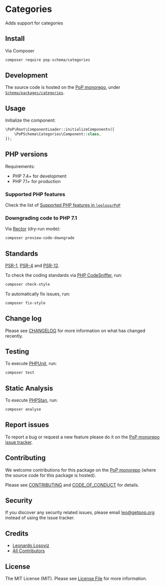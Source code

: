 # Categories

<!--
[![Build Status][ico-travis]][link-travis]
[![Quality Score][ico-code-quality]][link-code-quality]
[![Software License][ico-license]](LICENSE.md)
[![Latest Version on Packagist][ico-version]][link-packagist]
[![Coverage Status][ico-scrutinizer]][link-scrutinizer]
[![Total Downloads][ico-downloads]][link-downloads]
-->

Adds support for categories

## Install

Via Composer

``` bash
composer require pop-schema/categories
```

## Development

The source code is hosted on the [PoP monorepo](https://github.com/leoloso/PoP), under [`Schema/packages/categories`](https://github.com/leoloso/PoP/tree/master/layers/Schema/packages/categories).

## Usage

Initialize the component:

``` php
\PoP\Root\ComponentLoader::initializeComponents([
    \PoPSchema\Categories\Component::class,
]);
```

## PHP versions

Requirements:

- PHP 7.4+ for development
- PHP 7.1+ for production

### Supported PHP features

Check the list of [Supported PHP features in `leoloso/PoP`](https://github.com/leoloso/PoP/#supported-php-features)

### Downgrading code to PHP 7.1

Via [Rector](https://github.com/rectorphp/rector) (dry-run mode):

```bash
composer preview-code-downgrade
```

## Standards

[PSR-1](https://www.php-fig.org/psr/psr-1), [PSR-4](https://www.php-fig.org/psr/psr-4) and [PSR-12](https://www.php-fig.org/psr/psr-12).

To check the coding standards via [PHP CodeSniffer](https://github.com/squizlabs/PHP_CodeSniffer), run:

``` bash
composer check-style
```

To automatically fix issues, run:

``` bash
composer fix-style
```

## Change log

Please see [CHANGELOG](CHANGELOG.md) for more information on what has changed recently.

## Testing

To execute [PHPUnit](https://phpunit.de/), run:

``` bash
composer test
```

## Static Analysis

To execute [PHPStan](https://github.com/phpstan/phpstan), run:

``` bash
composer analyse
```

## Report issues

To report a bug or request a new feature please do it on the [PoP monorepo issue tracker](https://github.com/leoloso/PoP/issues).

## Contributing

We welcome contributions for this package on the [PoP monorepo](https://github.com/leoloso/PoP) (where the source code for this package is hosted).

Please see [CONTRIBUTING](CONTRIBUTING.md) and [CODE_OF_CONDUCT](CODE_OF_CONDUCT.md) for details.

## Security

If you discover any security related issues, please email leo@getpop.org instead of using the issue tracker.

## Credits

- [Leonardo Losoviz][link-author]
- [All Contributors][link-contributors]

## License

The MIT License (MIT). Please see [License File](LICENSE.md) for more information.

[ico-version]: https://img.shields.io/packagist/v/pop-schema/categories.svg?style=flat-square
[ico-license]: https://img.shields.io/badge/license-MIT-brightgreen.svg?style=flat-square
[ico-travis]: https://img.shields.io/travis/pop-schema/categories/master.svg?style=flat-square
[ico-scrutinizer]: https://img.shields.io/scrutinizer/coverage/g/pop-schema/categories.svg?style=flat-square
[ico-code-quality]: https://img.shields.io/scrutinizer/g/pop-schema/categories.svg?style=flat-square
[ico-downloads]: https://img.shields.io/packagist/dt/pop-schema/categories.svg?style=flat-square

[link-packagist]: https://packagist.org/packages/pop-schema/categories
[link-travis]: https://travis-ci.org/pop-schema/categories
[link-scrutinizer]: https://scrutinizer-ci.com/g/pop-schema/categories/code-structure
[link-code-quality]: https://scrutinizer-ci.com/g/pop-schema/categories
[link-downloads]: https://packagist.org/packages/pop-schema/categories
[link-author]: https://github.com/leoloso
[link-contributors]: ../../../../../../contributors
